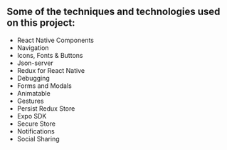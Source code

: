 ## Some of the techniques and technologies used on this project:
- React Native Components
- Navigation
- Icons, Fonts & Buttons
- Json-server
- Redux for React Native
- Debugging
- Forms and Modals
- Animatable
- Gestures
- Persist Redux Store
- Expo SDK
- Secure Store
- Notifications
- Social Sharing
